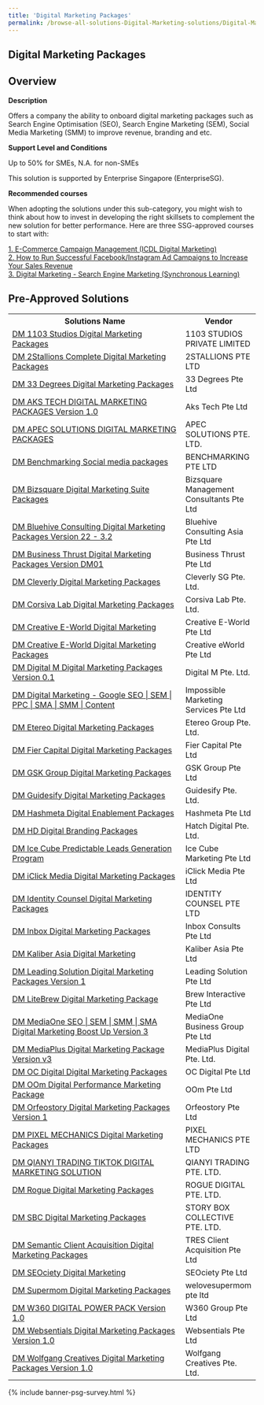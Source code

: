 ```yaml
---
title: 'Digital Marketing Packages'
permalink: /browse-all-solutions-Digital-Marketing-solutions/Digital-Marketing-Packages
---
```


## Digital Marketing Packages
## Overview

**Description**

Offers a company the ability to onboard digital marketing packages such as Search Engine Optimisation (SEO), Search Engine Marketing (SEM), Social Media Marketing (SMM) to improve revenue, branding and etc.

**Support Level and Conditions**

Up to 50% for SMEs, N.A. for non-SMEs

This solution is supported by Enterprise Singapore (EnterpriseSG).

**Recommended courses**

When adopting the solutions under this sub-category, you might wish to think about how to invest in developing the right skillsets to complement the new solution for better performance. Here are three SSG-approved courses to start with:

<a href='https://sfec.enterprisejobskills.gov.sg/Course_Internet/CourseDetail.aspx?CoursesReferenceNumber=TGS-2020505701'  target='_blank' rel='noopener'>1. E-Commerce Campaign Management (ICDL Digital Marketing) </a><br>
<a href='https://sfec.enterprisejobskills.gov.sg/Course_Internet/CourseDetail.aspx?CoursesReferenceNumber=TGS-2021007092'  target='_blank' rel='noopener'>2. How to Run Successful Facebook/Instagram Ad Campaigns to Increase Your Sales Revenue</a><br>
<a href='https://sfec.enterprisejobskills.gov.sg/Course_Internet/CourseDetail.aspx?CoursesReferenceNumber=TGS-2020501668'  target='_blank' rel='noopener'>3. Digital Marketing - Search Engine Marketing (Synchronous Learning)</a><br>

## Pre-Approved Solutions

<table>
<tr>
<th style='width: auto;'><b>Solutions Name</b></th>
<th style='width: 30%;'><b>Vendor</b></th>
</tr>
<tr>
<td><a href='/productivity-solutions-grant/solutionrepo/201716835N-DM-1103-Studos-Dgtl-Mrktng-PKG-G' target='_blank'>DM 1103 Studios Digital Marketing Packages</a><br></td>
<td>1103 STUDIOS PRIVATE LIMITED</td>
</tr>
<tr>
<td><a href='/productivity-solutions-grant/solutionrepo/201529110M-DM-2Stllons-Complt-Dgtl-Mrktng-PKG-G' target='_blank'>DM 2Stallions Complete Digital Marketing Packages</a><br></td>
<td>2STALLIONS PTE LTD</td>
</tr>
<tr>
<td><a href='/productivity-solutions-grant/solutionrepo/201426038W-DM-33-Dgrs-Dgtl-Mrktng-PKG-G' target='_blank'>DM 33 Degrees Digital Marketing Packages</a><br></td>
<td>33 Degrees Pte Ltd</td>
</tr>
<tr>
<td><a href='/productivity-solutions-grant/solutionrepo/201535836W-DM-AKS-TECH-DIGITAL-MARKETING-PACKAGES-v-10-G' target='_blank'>DM AKS TECH DIGITAL MARKETING PACKAGES Version 1.0</a><br></td>
<td>Aks Tech Pte Ltd</td>
</tr>
<tr>
<td><a href='/productivity-solutions-grant/solutionrepo/201713785N-DM-APEC-SLNS-DIGITAL-MARKETING-PACKAGES-G' target='_blank'>DM APEC SOLUTIONS DIGITAL MARKETING PACKAGES</a><br></td>
<td>APEC SOLUTIONS PTE. LTD.</td>
</tr>
<tr>
<td><a href='/productivity-solutions-grant/solutionrepo/201714165W-DM-Bnchmrkng-Socl-md-PKG-G' target='_blank'>DM Benchmarking Social media packages</a><br></td>
<td>BENCHMARKING PTE LTD</td>
</tr>
<tr>
<td><a href='/productivity-solutions-grant/solutionrepo/201325568H-DM-Bzsqur-Dgtl-Mrktng-Sut-PKG-G' target='_blank'>DM Bizsquare Digital Marketing Suite Packages</a><br></td>
<td>Bizsquare Management Consultants Pte Ltd</td>
</tr>
<tr>
<td><a href='/productivity-solutions-grant/solutionrepo/202205403H-DM-Bluhv-CST-Dgtl-Mrktng-PKG-v-22-32-G' target='_blank'>DM Bluehive Consulting Digital Marketing Packages Version 22 - 3.2</a><br></td>
<td>Bluehive Consulting Asia Pte Ltd</td>
</tr>
<tr>
<td><a href='/productivity-solutions-grant/solutionrepo/201410722E-DM-Busnss-Thrust-Dgtl-Mrktng-PKG-v-DM01-G' target='_blank'>DM Business Thrust Digital Marketing Packages Version DM01</a><br></td>
<td>Business Thrust Pte Ltd</td>
</tr>
<tr>
<td><a href='/productivity-solutions-grant/solutionrepo/201734623N-DM-Clvrly-Dgtl-Mrktng-PKG-G' target='_blank'>DM Cleverly Digital Marketing Packages</a><br></td>
<td>Cleverly SG Pte. Ltd.</td>
</tr>
<tr>
<td><a href='/productivity-solutions-grant/solutionrepo/201701817K-DM-Corsv-Lb-Dgtl-Mrktng-PKG-G' target='_blank'>DM Corsiva Lab Digital Marketing Packages</a><br></td>
<td>Corsiva Lab Pte. Ltd.</td>
</tr>
<tr>
<td><a href='/productivity-solutions-grant/solutionrepo/200200017N-DM-Crtv-EWorld-Dgtl-Mrktng-G' target='_blank'>DM Creative E-World Digital Marketing</a><br></td>
<td>Creative E-World Pte Ltd</td>
</tr>
<tr>
<td><a href='/productivity-solutions-grant/solutionrepo/200200017N-DM-Crtv-EWorld-Dgtl-Mrktng-PKG-G' target='_blank'>DM Creative E-World Digital Marketing Packages</a><br></td>
<td>Creative eWorld Pte Ltd</td>
</tr>
<tr>
<td><a href='/productivity-solutions-grant/solutionrepo/201900904K-DM-Dgtl-M-Dgtl-Mrktng-PKG-v-01-G' target='_blank'>DM Digital M Digital Marketing Packages Version 0.1</a><br></td>
<td>Digital M Pte. Ltd.</td>
</tr>
<tr>
<td><a href='/productivity-solutions-grant/solutionrepo/201621104R-DM-Dgtl-Mrktng-Googl-SEO-SEM-PPC-SMA-SMM-Contnt-G' target='_blank'>DM Digital Marketing - Google SEO | SEM | PPC | SMA | SMM | Content</a><br></td>
<td>Impossible Marketing Services Pte Ltd</td>
</tr>
<tr>
<td><a href='/productivity-solutions-grant/solutionrepo/201229727W-DM-Etro-Dgtl-Mrktng-PKG-G' target='_blank'>DM Etereo Digital Marketing Packages</a><br></td>
<td>Etereo Group Pte. Ltd.</td>
</tr>
<tr>
<td><a href='/productivity-solutions-grant/solutionrepo/201800551Z-DM-Fr-Cptl-Dgtl-Mrktng-PKG-G' target='_blank'>DM Fier Capital Digital Marketing Packages</a><br></td>
<td>Fier Capital Pte Ltd</td>
</tr>
<tr>
<td><a href='/productivity-solutions-grant/solutionrepo/197903957E-DM-GSK-Group-Dgtl-Mrktng-PKG-G' target='_blank'>DM GSK Group Digital Marketing Packages</a><br></td>
<td>GSK Group Pte Ltd</td>
</tr>
<tr>
<td><a href='/productivity-solutions-grant/solutionrepo/202012036D-DM-Gudsfy-Dgtl-Mrktng-PKG-G' target='_blank'>DM Guidesify Digital Marketing Packages</a><br></td>
<td>Guidesify Pte. Ltd.</td>
</tr>
<tr>
<td><a href='/productivity-solutions-grant/solutionrepo/201213801E-DM-Hshmt-Dgtl-Enblmnt-PKG-G' target='_blank'>DM Hashmeta Digital Enablement Packages</a><br></td>
<td>Hashmeta Pte Ltd</td>
</tr>
<tr>
<td><a href='/productivity-solutions-grant/solutionrepo/202113658W-DM-HD-Dgtl-Brndng-PKG-G' target='_blank'>DM HD Digital Branding Packages</a><br></td>
<td>Hatch Digital Pte. Ltd.</td>
</tr>
<tr>
<td><a href='/productivity-solutions-grant/solutionrepo/201808580W-DM-Ic-Cub-Prdctbl-Lds-Gnrton-Progrm-G' target='_blank'>DM Ice Cube Predictable Leads Generation Program</a><br></td>
<td>Ice Cube Marketing Pte Ltd</td>
</tr>
<tr>
<td><a href='/productivity-solutions-grant/solutionrepo/201134148Z-DM-Clck-Md-Dgtl-Mrktng-PKG-G' target='_blank'>DM iClick Media Digital Marketing Packages</a><br></td>
<td>iClick Media Pte Ltd</td>
</tr>
<tr>
<td><a href='/productivity-solutions-grant/solutionrepo/200715471C-DM-Idntty-Counsl-Dgtl-Mrktng-PKG-G' target='_blank'>DM Identity Counsel Digital Marketing Packages</a><br></td>
<td>IDENTITY COUNSEL PTE LTD</td>
</tr>
<tr>
<td><a href='/productivity-solutions-grant/solutionrepo/201933089Z-DM-Inbox-Dgtl-Mrktng-PKG-G' target='_blank'>DM Inbox Digital Marketing Packages</a><br></td>
<td>Inbox Consults Pte Ltd</td>
</tr>
<tr>
<td><a href='/productivity-solutions-grant/solutionrepo/202008814M-DM-Klbr-As-Dgtl-Mrktng-G' target='_blank'>DM Kaliber Asia Digital Marketing</a><br></td>
<td>Kaliber Asia Pte Ltd</td>
</tr>
<tr>
<td><a href='/productivity-solutions-grant/solutionrepo/201531216Z-DM-Ldng-SLN-Dgtl-Mrktng-PKG-v-1-G' target='_blank'>DM Leading Solution Digital Marketing Packages Version 1</a><br></td>
<td>Leading Solution Pte Ltd</td>
</tr>
<tr>
<td><a href='/productivity-solutions-grant/solutionrepo/201705156N-DM-LtBrw-Dgtl-Mrktng-Pckg-G' target='_blank'>DM LiteBrew Digital Marketing Package</a><br></td>
<td>Brew Interactive Pte Ltd</td>
</tr>
<tr>
<td><a href='/productivity-solutions-grant/solutionrepo/201322157W-DM-MdOn-SEO-SEM-SMM-SMA-Dgtl-Mrktng-Boost-Up-v-3-G' target='_blank'>DM MediaOne SEO | SEM | SMM | SMA Digital Marketing Boost Up Version 3</a><br></td>
<td>MediaOne Business Group Pte Ltd</td>
</tr>
<tr>
<td><a href='/productivity-solutions-grant/solutionrepo/201329629H-DM-MdPlus-Dgtl-Mrktng-Pckg-v-v3-G' target='_blank'>DM MediaPlus Digital Marketing Package Version v3</a><br></td>
<td>MediaPlus Digital Pte. Ltd.</td>
</tr>
<tr>
<td><a href='/productivity-solutions-grant/solutionrepo/201222016W-DM-OC-Dgtl-Dgtl-Mrktng-PKG-G' target='_blank'>DM OC Digital Digital Marketing Packages</a><br></td>
<td>OC Digital Pte Ltd</td>
</tr>
<tr>
<td><a href='/productivity-solutions-grant/solutionrepo/200617554M-DM-OOm-Dgtl-Prformnc-Mrktng-Pckg-G' target='_blank'>DM OOm Digital Performance Marketing Package</a><br></td>
<td>OOm Pte Ltd</td>
</tr>
<tr>
<td><a href='/productivity-solutions-grant/solutionrepo/201135968W-DM-Orfostory-Dgtl-Mrktng-PKG-v-1-G' target='_blank'>DM Orfeostory Digital Marketing Packages Version 1</a><br></td>
<td>Orfeostory Pte Ltd </td>
</tr>
<tr>
<td><a href='/productivity-solutions-grant/solutionrepo/201840067W-DM-PIXEL-MECHANICS-Dgtl-Mrktng-PKG-G' target='_blank'>DM PIXEL MECHANICS Digital Marketing Packages</a><br></td>
<td>PIXEL MECHANICS PTE LTD</td>
</tr>
<tr>
<td><a href='/productivity-solutions-grant/solutionrepo/201832282M-DM-QIANYI-TRADING-TIKTOK-DIGITAL-MARKETING-SLN-G' target='_blank'>DM QIANYI TRADING TIKTOK DIGITAL MARKETING SOLUTION</a><br></td>
<td>QIANYI TRADING PTE. LTD.</td>
</tr>
<tr>
<td><a href='/productivity-solutions-grant/solutionrepo/201915397K-DM-Rogu-Dgtl-Mrktng-PKG-G' target='_blank'>DM Rogue Digital Marketing Packages</a><br></td>
<td>ROGUE DIGITAL PTE. LTD.</td>
</tr>
<tr>
<td><a href='/productivity-solutions-grant/solutionrepo/201941618M-DM-SBC-Dgtl-Mrktng-PKG-G' target='_blank'>DM SBC Digital Marketing Packages</a><br></td>
<td>STORY BOX COLLECTIVE PTE. LTD.</td>
</tr>
<tr>
<td><a href='/productivity-solutions-grant/solutionrepo/202136883R-DM-Smntc-Clnt-Acquston-Dgtl-Mrktng-PKG-G' target='_blank'>DM Semantic Client Acquisition Digital Marketing Packages</a><br></td>
<td>TRES Client Acquisition Pte Ltd</td>
</tr>
<tr>
<td><a href='/productivity-solutions-grant/solutionrepo/201605009E-DM-SEOcty-Dgtl-Mrktng-G' target='_blank'>DM SEOciety Digital Marketing</a><br></td>
<td>SEOciety Pte Ltd</td>
</tr>
<tr>
<td><a href='/productivity-solutions-grant/solutionrepo/201202877E-DM-Suprmom-Dgtl-Mrktng-PKG-G' target='_blank'>DM Supermom Digital Marketing Packages</a><br></td>
<td>welovesupermom pte ltd</td>
</tr>
<tr>
<td><a href='/productivity-solutions-grant/solutionrepo/201842642W-DM-W360-DIGITAL-POWER-PACK-v-10-G' target='_blank'>DM W360 DIGITAL POWER PACK Version 1.0</a><br></td>
<td>W360 Group Pte Ltd</td>
</tr>
<tr>
<td><a href='/productivity-solutions-grant/solutionrepo/201736601Z-DM-Wbsntls-Dgtl-Mrktng-PKG-v-10-G' target='_blank'>DM Websentials Digital Marketing Packages Version 1.0</a><br></td>
<td>Websentials Pte Ltd</td>
</tr>
<tr>
<td><a href='/productivity-solutions-grant/solutionrepo/202020389H-DM-Wolfgng-Crtvs-Dgtl-Mrktng-PKG-v-10-G' target='_blank'>DM Wolfgang Creatives Digital Marketing Packages Version 1.0</a><br></td>
<td>Wolfgang Creatives Pte. Ltd.</td>
</tr>
</table>

{% include banner-psg-survey.html %}
